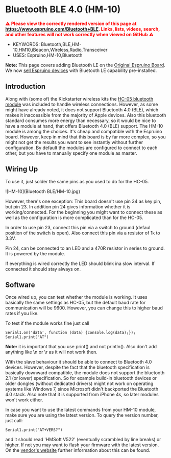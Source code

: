 <!--- Copyright (c) 2014 Christian-W. Budde. See the file LICENSE for copying permission. -->
Bluetooth BLE 4.0 (HM-10)
=========================

<span style="color:red">:warning: **Please view the correctly rendered version of this page at https://www.espruino.com/Bluetooth+BLE. Links, lists, videos, search, and other features will not work correctly when viewed on GitHub** :warning:</span>

* KEYWORDS: Bluetooth,BLE,HM-10,HM10,iBeacon,Wireless,Radio,Transceiver
* USES: Espruino,HM-10,Bluetooth

**Note:** This page covers adding Bluetooth LE on the [Original Espruino Board](/Original).
We now [sell Espruino devices](https://shop.espruino.com/ble) with Bluetooth LE capability pre-installed.

Introduction
-------------

Along with (some of) the Kickstarter wireless kits the [HC-05 bluetooth module](/Bluetooth) was included to handle wireless connections. However, as some might have already noted, it does not support Bluetooth 4.0 (BLE), which makes it inaccessible from the majority of Apple devices. Also this bluetooth standard consumes more energy than necessary, so it would be nice to have a module at hand, that offers Bluetooth 4.0 (BLE) support.
The HM-10 module is among the choices. It's cheap and compatible with the Espruino board. However, keep in mind that this board is by far more complex, so you might not get the results you want to see instantly without further configuration. By default the modules are configured to connect to each other, but you have to manually specify one module as master.


Wiring Up
--------

To use it, just solder the same pins as you used to do for the HC-05.

![HM-10](Bluetooth BLE/HM-10.jpg)

However, there's one exception: This board doesn't use pin 34 as key pin, but pin 23. In addition pin 24 gives information whether it is working/connected. For the beginning you might want to connect these as well as the configuration is more complicated than for the HC-05.

In order to use pin 23, connect this pin via a switch to ground (defaul position of the switch is open). Also connect this pin via a resistor of 1k to 3.3V.

Pin 24, can be connected to an LED and a 470R resistor in series to ground. It is powered by the module.

If everything is wired correctly the LED should blink ina slow interval. If connected it should stay always on.


Software
--------

Once wired up, you can test whether the module is working. It uses basically the same settings as HC-05, but the default baud rate for communication will be 9600. However, you can change this to higher baud rates if you like.

To test if the module works fine just call

```
Serial1.on('data', function (data) {console.log(data);});
Serial1.print("AT")
```

**Note:** it is important that you use print() and not println(). Also don't add anything like \n or \r as it will not work then.

With the slave behaviour it should be able to connect to Bluetooth 4.0 devices. However, despite the fact that the bluetooth specification is basically downward compatible, the module does not support the bluetooth 2.1 (or lower) specification. So for example build-in bluetooth devices or older dongles (without dedicated drivers) might not work on operating systems like Windows 7, since Microsoft didn't backported the Bluetooth 4.0 stack. Also note that it is supported from iPhone 4s, so later modules won't work either.

In case you want to use the latest commands from your HM-10 module, make sure you are using the latest version. To query the version number, just call:

```
Serial1.print("AT+VERS?")
```

and it should read 'HMSoft V522' (eventually scrambled by line breaks) or higher. If not you may want to flash your firmware with the latest version. On the [vendor's website](http://www.jnhuamao.cn/download_rom_en.asp?id=66) further information about this can be found.
